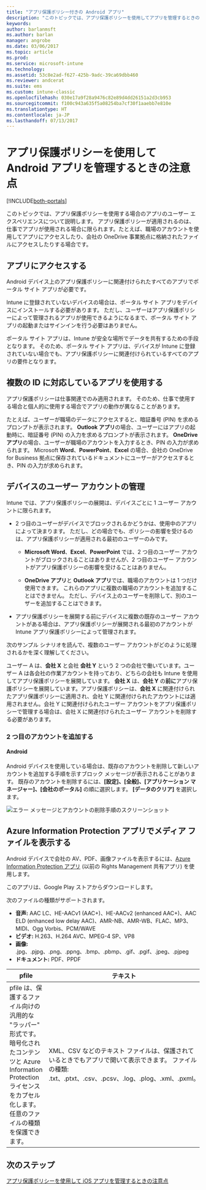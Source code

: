 ```yaml
---
title: "アプリ保護ポリシー付きの Android アプリ"
description: "このトピックでは、アプリ保護ポリシーを使用してアプリを管理するときの注意点について説明します。"
keywords: 
author: barlanmsft
ms.author: barlan
manager: angrobe
ms.date: 03/06/2017
ms.topic: article
ms.prod: 
ms.service: microsoft-intune
ms.technology: 
ms.assetid: 53c8e2ad-f627-425b-9adc-39ca69dbb460
ms.reviewer: andcerat
ms.suite: ems
ms.custom: intune-classic
ms.openlocfilehash: 030e17a9f28a9476c82e89d4dd26151a2d3cb953
ms.sourcegitcommit: f100c943a635f5a08254ba7cf30f1aaebb7e810e
ms.translationtype: HT
ms.contentlocale: ja-JP
ms.lasthandoff: 07/13/2017
---
```

# アプリ保護ポリシーを使用して Android アプリを管理するときの注意点
<a id="what-to-expect-when-your-android-app-is-managed-by-app-protection-policies" class="xliff"></a>

[!INCLUDE[both-portals](./includes/note-for-both-portals.md)]

このトピックでは、アプリ保護ポリシーを使用する場合のアプリのユーザー エクスペリエンスについて説明します。 アプリ保護ポリシーが適用されるのは、仕事でアプリが使用される場合に限られます。たとえば、職場のアカウントを使用してアプリにアクセスしたり、会社の OneDrive 事業拠点に格納されたファイルにアクセスしたりする場合です。
##  アプリにアクセスする
<a id="access-apps" class="xliff"></a>

Android デバイス上のアプリ保護ポリシーに関連付けられたすべてのアプリでポータル サイト アプリが必要です。

Intune に登録されていないデバイスの場合は、ポータル サイト アプリをデバイスにインストールする必要があります。 ただし、ユーザーはアプリ保護ポリシーによって管理されるアプリが使用できるようになるまで、ポータル サイト アプリの起動またはサインインを行う必要はありません。

ポータル サイト アプリは、Intune が安全な場所でデータを共有するための手段となります。 そのため、ポータル サイト アプリは、デバイスが Intune に登録されていない場合でも、アプリ保護ポリシーに関連付けられているすべてのアプリの要件となります。


##  複数の ID に対応しているアプリを使用する
<a id="use-apps-with-multi-identity-support" class="xliff"></a>

アプリ保護ポリシーは仕事関連でのみ適用されます。 そのため、仕事で使用する場合と個人的に使用する場合でアプリの動作が異なることがあります。

たとえば、ユーザーが職場のデータにアクセスすると、暗証番号 (PIN) を求めるプロンプトが表示されます。 **Outlook アプリ**の場合、ユーザーにはアプリの起動時に、暗証番号 (PIN) の入力を求めるプロンプトが表示されます。 **OneDrive アプリ**の場合、ユーザーが職場のアカウントを入力するとき、PIN の入力が求められます。 Microsoft **Word**、**PowerPoint**、**Excel** の場合、会社の OneDrive for Business 拠点に保存されているドキュメントにユーザーがアクセスするとき、PIN の入力が求められます。

##  デバイスのユーザー アカウントの管理
<a id="manage-user-accounts-on-the-device" class="xliff"></a>

Intune では、アプリ保護ポリシーの展開は、デバイスごとに 1 ユーザー アカウントに限られます。

* 2 つ目のユーザーがデバイスでブロックされるかどうかは、使用中のアプリによって決まります。 ただし、どの場合でも、ポリシーの影響を受けるのは、アプリ保護ポリシーが適用される最初のユーザーのみです。

  * **Microsoft Word**、**Excel**、**PowerPoint** では、2 つ目のユーザー アカウントがブロックされることはありませんが、2 つ目のユーザー アカウントがアプリ保護ポリシーの影響を受けることはありません。

  * **OneDrive アプリ**と **Outlook アプリ**では、職場のアカウントは 1 つだけ使用できます。  これらのアプリに複数の職場のアカウントを追加することはできません。  ただし、デバイス上のユーザーを削除して、別のユーザーを追加することはできます。


* アプリ保護ポリシーを展開する前にデバイスに複数の既存のユーザー アカウントがある場合は、アプリ保護ポリシーが展開される最初のアカウントが Intune アプリ保護ポリシーによって管理されます。


次のサンプル シナリオを読んで、複数のユーザー アカウントがどのように処理されるかを深く理解してください。

ユーザー A は、**会社 X** と会社 **会社 Y** という 2 つの会社で働いています。ユーザー A は各会社の作業アカウントを持っており、どちらの会社も Intune を使用してアプリ保護ポリシーを展開しています。 **会社 X** は、**会社 Y** の**前に**アプリ保護ポリシーを展開しています。アプリ保護ポリシーは、**会社 X** に関連付けられたアプリ保護ポリシーに適用され、会社 Y に関連付けられたアカウントには適用されません。会社 Y に関連付けられたユーザー アカウントをアプリ保護ポリシーで管理する場合は、会社 X に関連付けられたユーザー アカウントを削除する必要があります。
### 2 つ目のアカウントを追加する
<a id="add-a-second-account" class="xliff"></a>
####  Android
<a id="android" class="xliff"></a>
Android デバイスを使用している場合は、既存のアカウントを削除して新しいアカウントを追加する手順を示すブロック メッセージが表示されることがあります。  既存のアカウントを削除するには、**[設定]、[全般]、[アプリケーション マネージャー]、[会社のポータル]** の順に選択します。 **[データのクリア]** を選択します。

![エラー メッセージとアカウントの削除手順のスクリーンショット](./media/Android_SwitchUser.png)

##  Azure Information Protection アプリでメディア ファイルを表示する
<a id="view-media-files-with-the-azure-information-protection-app" class="xliff"></a>
Android デバイスで会社の AV、PDF、画像ファイルを表示するには、[Azure Information Protection アプリ](https://play.google.com/store/apps/details?id=com.microsoft.ipviewer) (以前の Rights Management 共有アプリ) を使用します。

このアプリは、Google Play ストアからダウンロードします。  

次のファイルの種類がサポートされます。

* **音声:** AAC LC、HE-AACv1 (AAC+)、HE-AACv2 (enhanced AAC+)、AAC ELD (enhanced low delay AAC)、AMR-NB、AMR-WB、FLAC、MP3、MIDI、Ogg Vorbis、PCM/WAVE
* **ビデオ:** H.263、H.264 AVC、MPEG-4 SP、VP8
* **画像:** .jpg、.pjpg、.png、.ppng、.bmp、.pbmp、.gif、.pgif、.jpeg、.pjpeg
* **ドキュメント:** PDF、PPDF


|**pfile**|**テキスト**|
|----|----|
|pfile は、保護するファイル向けの汎用的な "ラッパー" 形式です。暗号化されたコンテンツと Azure Information Protection ライセンスをカプセル化します。 任意のファイルの種類を保護できます。|XML、CSV などのテキスト ファイルは、保護されているときでもアプリで開いて表示できます。 ファイルの種類: .txt、.ptxt、.csv、.pcsv、.log、.plog、.xml、.pxml。|

## 次のステップ
<a id="next-steps" class="xliff"></a>
[アプリ保護ポリシーを使用して iOS アプリを管理するときの注意点](end-user-mam-apps-ios.md)
